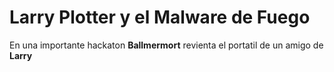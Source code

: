 # Larry Plotter y el Malware de Fuego

En una importante hackaton **Ballmermort** revienta el portatil
de un amigo de **Larry**
